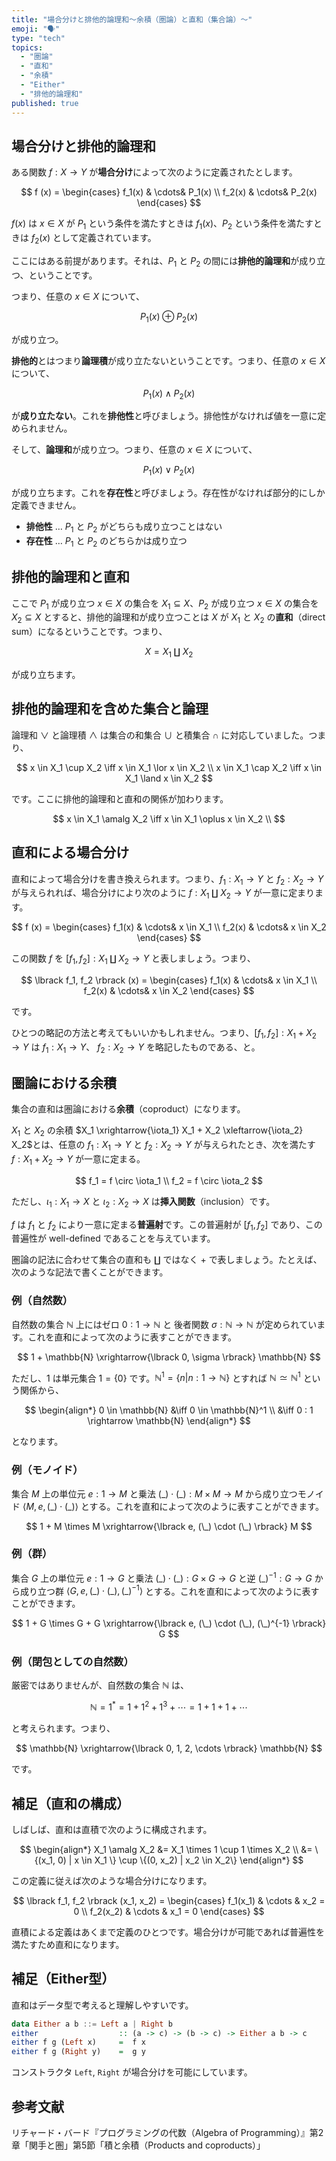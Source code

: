 ```yaml
---
title: "場合分けと排他的論理和～余積（圏論）と直和（集合論）～"
emoji: "🗣️"
type: "tech"
topics:
  - "圏論"
  - "直和"
  - "余積"
  - "Either"
  - "排他的論理和"
published: true
---
```


## 場合分けと排他的論理和
ある関数 $f : X \rightarrow Y$ が**場合分け**によって次のように定義されたとします。

$$
f (x) = 
\begin{cases}
   f_1(x) & \cdots& P_1(x) \\
   f_2(x) & \cdots& P_2(x)
\end{cases}
$$

$f(x)$ は $x \in X$ が $P_1$ という条件を満たすときは $f_1(x)$、$P_2$ という条件を満たすときは $f_2(x)$ として定義されています。

ここにはある前提があります。それは、$P_1$ と $P_2$ の間には**排他的論理和**が成り立つ、ということです。

つまり、任意の $x \in X$ について、

$$P_1(x) \oplus P_2(x)$$

が成り立つ。

**排他的**とはつまり**論理積**が成り立たないということです。つまり、任意の $x \in X$ について、

$$P_1(x) \land P_2(x)$$

が**成り立たない**。これを**排他性**と呼びましょう。排他性がなければ値を一意に定められません。


そして、**論理和**が成り立つ。つまり、任意の $x \in X$ について、

$$P_1(x) \lor P_2(x)$$

が成り立ちます。これを**存在性**と呼びましょう。存在性がなければ部分的にしか定義できません。

- **排他性** … $P_1$ と $P_2$ がどちらも成り立つことはない
- **存在性** … $P_1$ と $P_2$ のどちらかは成り立つ

## 排他的論理和と直和

ここで $P_1$ が成り立つ $x \in X$ の集合を $X_1 \subseteq X$、$P_2$ が成り立つ $x \in X$ の集合を $X_2 \subseteq X$ とすると、排他的論理和が成り立つことは $X$ が $X_1$ と $X_2$ の**直和**（direct sum）になるということです。つまり、

$$ X = X_1 \amalg X_2$$

が成り立ちます。

## 排他的論理和を含めた集合と論理

論理和 $\lor$ と論理積 $\land$ は集合の和集合 $\cup$ と積集合 $\cap$ に対応していました。つまり、

$$
x \in X_1 \cup X_2 \iff  x \in X_1 \lor x \in X_2 \\
x \in X_1 \cap X_2 \iff  x \in X_1 \land x \in X_2
$$

です。ここに排他的論理和と直和の関係が加わります。

$$
x \in X_1 \amalg X_2 \iff  x \in X_1 \oplus x \in X_2 \\
$$

## 直和による場合分け

直和によって場合分けを書き換えられます。つまり、$f_1 : X_1 \rightarrow Y$ と $f_2 : X_2 \rightarrow Y$ が与えられれば、場合分けにより次のように $f : X_1 \amalg X_2 \rightarrow Y$ が一意に定まります。

$$
f (x) = 
\begin{cases}
   f_1(x) & \cdots& x \in X_1 \\
   f_2(x) & \cdots& x \in X_2
\end{cases}
$$

この関数 $f$ を $\lbrack f_1, f_2 \rbrack : X_1 \amalg X_2 \rightarrow Y$ と表しましょう。つまり、

$$
\lbrack f_1, f_2 \rbrack (x) = 
\begin{cases}
   f_1(x) & \cdots& x \in X_1 \\
   f_2(x) & \cdots& x \in X_2
\end{cases}
$$

です。

ひとつの略記の方法と考えてもいいかもしれません。つまり、$\lbrack f_1, f_2 \rbrack: X_1 + X_2 \rightarrow Y$ は $f_1 : X_1 \rightarrow Y$、 $f_2 : X_2 \rightarrow Y$ を略記したものである、と。

## 圏論における余積

集合の直和は圏論における**余積**（coproduct）になります。

$X_1$ と $X_2$ の余積 $X_1 \xrightarrow{\iota_1} X_1 + X_2 \xleftarrow{\iota_2} X_2$とは、任意の $f_1 : X_1 \rightarrow Y$ と $f_2 : X_2 \rightarrow Y$ が与えられたとき、次を満たす $f : X_1 + X_2 \rightarrow Y$ が一意に定まる。

$$
f_1 = f \circ \iota_1 \\
f_2 = f \circ \iota_2
$$

ただし、$\iota_1 : X_1 \rightarrow X$ と $\iota_2 : X_2 \rightarrow X$ は**挿入関数**（inclusion）です。

$f$ は $f_1$ と $f_2$ により一意に定まる**普遍射**です。この普遍射が $\lbrack f_1, f_2 \rbrack$ であり、この普遍性が $\text{well-defined}$ であることを与えています。

圏論の記法に合わせて集合の直和も $\amalg$ ではなく $+$ で表しましょう。たとえば、次のような記法で書くことができます。

### 例（自然数）
自然数の集合 $\mathbb{N}$ 上にはゼロ $0 : 1 \rightarrow \mathbb{N}$ と 後者関数 $\sigma : \mathbb{N} \rightarrow \mathbb{N}$ が定められています。これを直和によって次のように表すことができます。

$$
1 + \mathbb{N} \xrightarrow{\lbrack 0, \sigma \rbrack} \mathbb{N}
$$

ただし、$1$ は単元集合 $1 = \{0\}$ です。$\mathbb{N}^1 = \{n | n: 1 \rightarrow \mathbb{N} \}$ とすれば $\mathbb{N} \simeq \mathbb{N}^1$ という関係から、

$$
\begin{align*}
0 \in \mathbb{N} &\iff 0 \in \mathbb{N}^1 \\
                 &\iff 0 : 1 \rightarrow \mathbb{N}
\end{align*}
$$

となります。

### 例（モノイド）
集合 $M$ 上の単位元 $e : 1 \rightarrow M$ と乗法 $(\_) \cdot (\_) : M \times M \rightarrow M$ から成り立つモノイド $\langle M , e, (\_) \cdot (\_) \rangle$ とする。これを直和によって次のように表すことができます。

$$
1 + M \times M \xrightarrow{\lbrack e, (\_) \cdot (\_) \rbrack} M
$$

### 例（群）
集合 $G$ 上の単位元 $e : 1 \rightarrow G$ と乗法 $(\_) \cdot (\_) : G \times G \rightarrow G$ と逆 $(\_)^{-1} : G \rightarrow G$ から成り立つ群 $\langle G , e, (\_) \cdot (\_), (\_)^{-1} \rangle$ とする。これを直和によって次のように表すことができます。

$$
1 + G \times G + G \xrightarrow{\lbrack e, (\_) \cdot (\_), (\_)^{-1} \rbrack} G 
$$

### 例（閉包としての自然数）
厳密ではありませんが、自然数の集合 $\mathbb{N}$ は、

$$
 \mathbb{N} = 1^{*} = 1 + 1^2 + 1^3 + \cdots = 1 + 1 + 1 + \cdots
$$

と考えられます。つまり、

$$
\mathbb{N}  \xrightarrow{\lbrack 0, 1, 2, \cdots \rbrack} \mathbb{N}
$$

です。

## 補足（直和の構成）

しばしば、直和は直積で次のように構成されます。

$$
\begin{align*}
  X_1 \amalg X_2 &= X_1 \times 1 \cup 1 \times X_2 \\
      &= \{(x_1, 0) | x \in X_1 \} \cup \{(0, x_2) | x_2 \in X_2\}
\end{align*}
$$

この定義に従えば次のような場合分けになります。

$$
\lbrack f_1, f_2 \rbrack (x_1, x_2) = 
\begin{cases}
   f_1(x_1) & \cdots & x_2 = 0 \\
   f_2(x_2) & \cdots & x_1 = 0
\end{cases}
$$

直積による定義はあくまで定義のひとつです。場合分けが可能であれば普遍性を満たすため直和になります。

## 補足（Either型）

直和はデータ型で考えると理解しやすいです。

```haskell
data Either a b ::= Left a | Right b
either                  :: (a -> c) -> (b -> c) -> Either a b -> c
either f g (Left x)     =  f x
either f g (Right y)    =  g y
```

コンストラクタ ``Left``, ``Right`` が場合分けを可能にしています。

## 参考文献
リチャード・バード『プログラミングの代数（Algebra of Programming）』第2章「関手と圏」第5節「積と余積（Products and coproducts）」